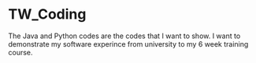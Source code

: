 # TW_Coding
The Java and Python codes are the codes that I want to show. 
I want to demonstrate my software experince from university to my 6 week training course.
